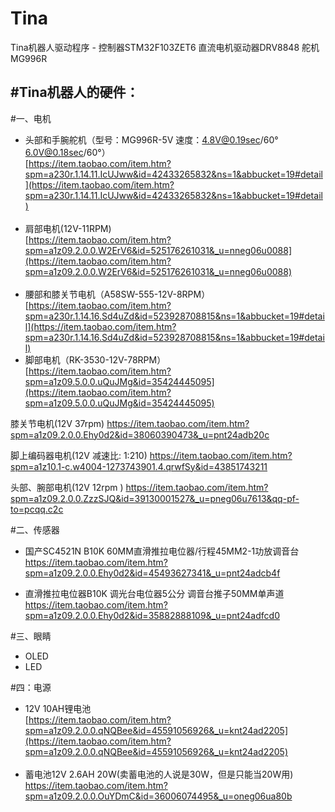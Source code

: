 # Tina
Tina机器人驱动程序 - 控制器STM32F103ZET6 直流电机驱动器DRV8848 舵机MG996R

#Tina机器人的硬件：
-------------------------
#一、电机
* 头部和手腕舵机（型号：MG996R-5V 速度：4.8V@0.19sec/60° 6.0V@0.18sec/60°）<br>
[https://item.taobao.com/item.htm?spm=a230r.1.14.11.IcUJww&id=42433265832&ns=1&abbucket=19#detail](https://item.taobao.com/item.htm?spm=a230r.1.14.11.IcUJww&id=42433265832&ns=1&abbucket=19#detail)<br><br>
* 肩部电机(12V-11RPM)<br>
[https://item.taobao.com/item.htm?spm=a1z09.2.0.0.W2ErV6&id=525176261031&_u=nneg06u0088](https://item.taobao.com/item.htm?spm=a1z09.2.0.0.W2ErV6&id=525176261031&_u=nneg06u0088)<br><br>
* 腰部和膝关节电机（A58SW-555-12V-8RPM）<br>
[https://item.taobao.com/item.htm?spm=a230r.1.14.16.Sd4uZd&id=523928708815&ns=1&abbucket=19#detail](https://item.taobao.com/item.htm?spm=a230r.1.14.16.Sd4uZd&id=523928708815&ns=1&abbucket=19#detail)<br>
* 脚部电机（RK-3530-12V-78RPM） <br>
[https://item.taobao.com/item.htm?spm=a1z09.5.0.0.uQuJMg&id=35424445095](https://item.taobao.com/item.htm?spm=a1z09.5.0.0.uQuJMg&id=35424445095)<br>





膝关节电机(12V 37rpm)
https://item.taobao.com/item.htm?spm=a1z09.2.0.0.Ehy0d2&id=38060390473&_u=pnt24adb20c

脚上编码器电机(12V 减速比: 1:210)
https://item.taobao.com/item.htm?spm=a1z10.1-c.w4004-1273743901.4.qrwfSy&id=43851743211

头部、腕部电机(12V 12rpm )
https://item.taobao.com/item.htm?spm=a1z09.2.0.0.ZzzSJQ&id=39130001527&_u=pneg06u7613&qq-pf-to=pcqq.c2c

#二、传感器

* 国产SC4521N B10K 60MM直滑推拉电位器/行程45MM2-1功放调音台<br>
https://item.taobao.com/item.htm?spm=a1z09.2.0.0.Ehy0d2&id=45493627341&_u=pnt24adcb4f

* 直滑推拉电位器B10K 调光台电位器5公分 调音台推子50MM单声道<br>
https://item.taobao.com/item.htm?spm=a1z09.2.0.0.Ehy0d2&id=35882888109&_u=pnt24adfcd0


#三、眼睛
* OLED
* LED

#四：电源
* 12V 10AH锂电池<br>
[https://item.taobao.com/item.htm?spm=a1z09.2.0.0.qNQBee&id=45591056926&_u=knt24ad2205](https://item.taobao.com/item.htm?spm=a1z09.2.0.0.qNQBee&id=45591056926&_u=knt24ad2205) <br><br>
* 蓄电池12V 2.6AH 20W(卖蓄电池的人说是30W，但是只能当20W用)<br>
https://item.taobao.com/item.htm?spm=a1z09.2.0.0.OuYDmC&id=36006074495&_u=oneg06ua80b





